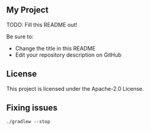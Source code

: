 ## My Project

TODO: Fill this README out!

Be sure to:

* Change the title in this README
* Edit your repository description on GitHub

## License

This project is licensed under the Apache-2.0 License.

## Fixing issues
```
./gradlew --stop
```
